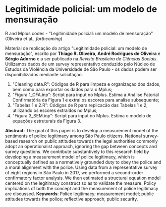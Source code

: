 # Legitimidade policial: um modelo de mensuração

R and Mplus codes - "Legitimidade policial: um modelo de mensuração" (Oliveira et al., *forthcoming*)

Material de replicação do artigo "Legitimidade policial: um modelo de mensuração", escrito por **Thiago R. Oliveira**, **André Rodrigues de Oliveira** e **Sérgio Adorno** e a ser publicado na *Revista Brasileira de Ciências Sociais*. Utilizamos dados de um survey representativo conduzido pelo Núcleo de Estudos da Violência da Universidade de São Paulo - os dados podem ser disponibilizados mediante solicitaçao.

1. "Cleaning data.R": Códigos de R para limpeza e organizaçao dos dados, bem como para exportar os dados para o Mplus;
2. "Figura 1_CFA.inp": Script para input no Mplus. Estima a Análise Fatorial Confirmatória da Figura 1 e extrai os escores para analise subsequente;
3. "Tabelas 1 e 2.R": Códigos de R para replicacão das Tabelas 1 e 2, utilizando os escores extraídos no Mplus;
4. "Figura 3_SEM.inp": Script para input no Mplus. Estima o modelo de equações estruturais da Figura 3.

**Abstract**: The goal of this paper is to develop a measurement model of the sentiments of police legitimacy among São Paulo citizens. National survey-based research on public attitudes towards the legal authorities commonly adopt an operationalist approach, ignoring the gap between concepts and survey questions. We contribute substantively to this research field by developing a measurement model of police legitimacy, which is conceptually defined as a normatively grounded duty to obey the police and a moral alignment with the police. Using data from a representative survey of eight regions in São Paulo in 2017, we performed a second-order confirmatory factor analysis. We then estimated a structural equation model centered on the legitimacy construct so as to validate the measure. Policy implications of both the concept and the measurement of police legitimacy are discussed.
**Keywords**: Police legitimacy; measurement model; public attitudes towards the police; reflective approach; public security.

